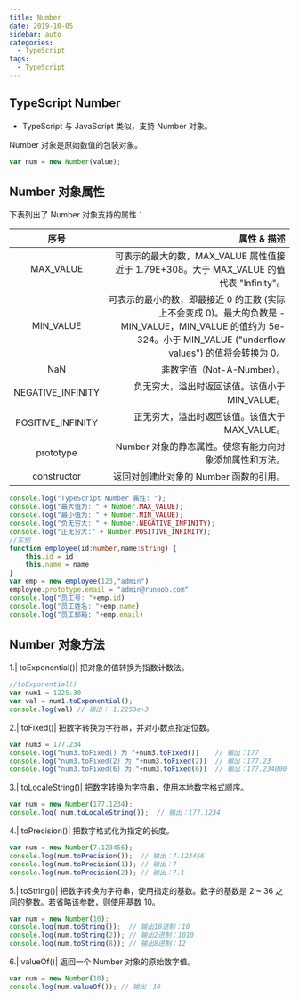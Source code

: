 ```yaml
---
title: Number
date: 2019-10-05
sidebar: auto
categories:
  - TypeScript
tags:
  - TypeScript
---
```


## TypeScript Number
- TypeScript 与 JavaScript 类似，支持 Number 对象。

Number 对象是原始数值的包装对象。
```ts
var num = new Number(value);
```
## Number 对象属性
下表列出了 Number 对象支持的属性：

序号|	属性 & 描述
:-:|-:
MAX_VALUE| 可表示的最大的数，MAX_VALUE 属性值接近于 1.79E+308。大于 MAX_VALUE 的值代表 "Infinity"。
MIN_VALUE| 可表示的最小的数，即最接近 0 的正数 (实际上不会变成 0)。最大的负数是 -MIN_VALUE，MIN_VALUE 的值约为 5e-324。小于 MIN_VALUE ("underflow values") 的值将会转换为 0。
NaN | 非数字值（Not-A-Number）。
NEGATIVE_INFINITY | 负无穷大，溢出时返回该值。该值小于 MIN_VALUE。
POSITIVE_INFINITY | 正无穷大，溢出时返回该值。该值大于 MAX_VALUE。
prototype | Number 对象的静态属性。使您有能力向对象添加属性和方法。
constructor | 返回对创建此对象的 Number 函数的引用。

```ts
console.log("TypeScript Number 属性: "); 
console.log("最大值为: " + Number.MAX_VALUE); 
console.log("最小值为: " + Number.MIN_VALUE); 
console.log("负无穷大: " + Number.NEGATIVE_INFINITY); 
console.log("正无穷大:" + Number.POSITIVE_INFINITY);
//实例
function employee(id:number,name:string) { 
    this.id = id 
    this.name = name 
} 
var emp = new employee(123,"admin") 
employee.prototype.email = "admin@runoob.com" 
console.log("员工号: "+emp.id) 
console.log("员工姓名: "+emp.name) 
console.log("员工邮箱: "+emp.email)
```

## Number 对象方法

1.|	toExponential()| 把对象的值转换为指数计数法。
```ts
//toExponential() 
var num1 = 1225.30 
var val = num1.toExponential(); 
console.log(val) // 输出： 1.2253e+3
```
2.|	toFixed()|
把数字转换为字符串，并对小数点指定位数。
```ts
var num3 = 177.234 
console.log("num3.toFixed() 为 "+num3.toFixed())    // 输出：177
console.log("num3.toFixed(2) 为 "+num3.toFixed(2))  // 输出：177.23
console.log("num3.toFixed(6) 为 "+num3.toFixed(6))  // 输出：177.234000
```
3.|	toLocaleString()|
把数字转换为字符串，使用本地数字格式顺序。
```ts
var num = new Number(177.1234); 
console.log( num.toLocaleString());  // 输出：177.1234
```
4.|	toPrecision()|
把数字格式化为指定的长度。
```ts
var num = new Number(7.123456); 
console.log(num.toPrecision());  // 输出：7.123456 
console.log(num.toPrecision(1)); // 输出：7
console.log(num.toPrecision(2)); // 输出：7.1
```
5.|	toString()|
把数字转换为字符串，使用指定的基数。数字的基数是 2 ~ 36 之间的整数。若省略该参数，则使用基数 10。
```ts
var num = new Number(10); 
console.log(num.toString());  // 输出10进制：10
console.log(num.toString(2)); // 输出2进制：1010
console.log(num.toString(8)); // 输出8进制：12
```
6.|	valueOf()|
返回一个 Number 对象的原始数字值。
```ts
var num = new Number(10); 
console.log(num.valueOf()); // 输出：10
```